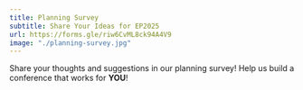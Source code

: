 ```yaml
---
title: Planning Survey
subtitle: Share Your Ideas for EP2025
url: https://forms.gle/riw6CvML8ck94A4V9
image: "./planning-survey.jpg"
---
```


Share your thoughts and suggestions in our planning survey! Help us build a conference that works for **YOU**!
